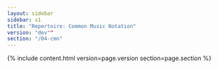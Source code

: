 ```yaml
---
layout: sidebar
sidebar: s1
title: "Repertoire: Common Music Notation"
version: "dev""
section: "/04-cmn"
---
```

{% include content.html version=page.version section=page.section %}
